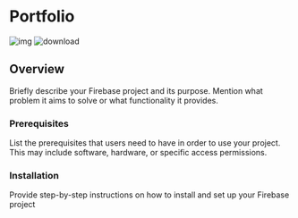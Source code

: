 # Portfolio
![img](https://i.pinimg.com/originals/e6/10/9e/e6109e32a9ac1a8f2496d7fba78e9c84.gif) ![download](https://github.com/Otherwa/portfolio_base/assets/67428572/d20c46e5-eb6e-45fe-935b-10f7e06ecf5b) 

## Overview

Briefly describe your Firebase project and its purpose. Mention what problem it aims to solve or what functionality it provides.


### Prerequisites

List the prerequisites that users need to have in order to use your project. This may include software, hardware, or specific access permissions.

### Installation

Provide step-by-step instructions on how to install and set up your Firebase project
